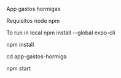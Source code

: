App gastos hormigas

Requisitos
node
npm

To run in local
npm install --global expo-cli

npm install

cd app-gastos-hormiga

npm start
